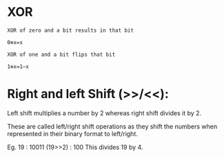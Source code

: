 # XOR

    XOR of zero and a bit results in that bit

    0⊕x=x

    XOR of one and a bit flips that bit

    1⊕x=1−x


# Right and left Shift (>>/<<):
Left shift multiplies a number by 2 whereas right shift divides it by 2. 

These are called left/right shift operations as they shift the numbers when represented in their binary format to left/right. 

Eg.
19 : 10011
(19>>2) : 100
This divides 19 by 4.

